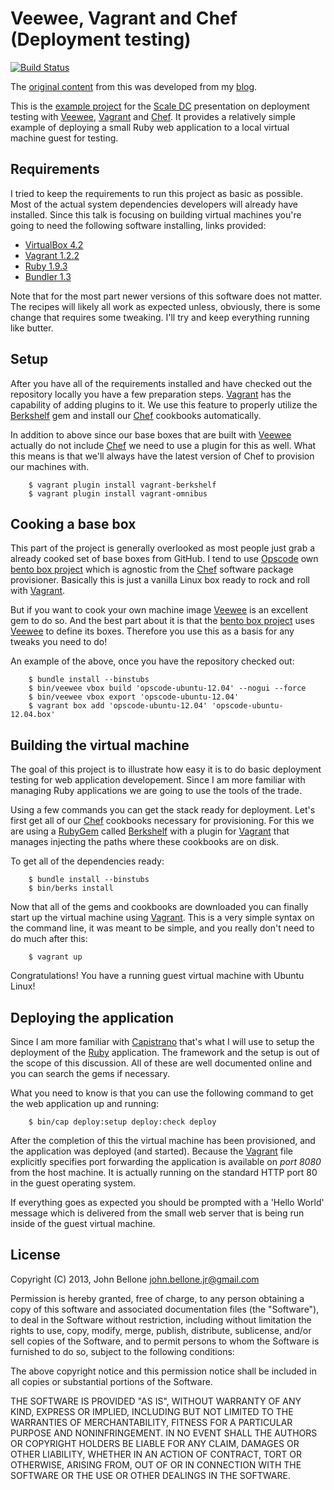 # Veewee, Vagrant and Chef (Deployment testing)
[![Build Status](https://travis-ci.org/scaledc/veewee-vagrant-chef.png)](https://travis-ci.org/scaledc/veewee-vagrant-chef])

The [original content][13] from this was developed from my [blog][14].

This is the [example project][12] for the [Scale DC][11] presentation on deployment
testing with [Veewee][10], [Vagrant][4] and [Chef][1]. It provides a relatively
simple example of deploying a small Ruby web application to a local virtual
machine guest for testing.

## Requirements

I tried to keep the requirements to run this project as basic as possible. Most
of the actual system dependencies developers will already have installed. Since
this talk is focusing on building virtual machines you're going to need the
following software installing, links provided:

* [VirtualBox 4.2][7]
* [Vagrant 1.2.2][4]
* [Ruby 1.9.3][6]
* [Bundler 1.3][5]

Note that for the most part newer versions of this software does not matter.
The recipes will likely all work as expected unless, obviously, there is some
change that requires some tweaking. I'll try and keep everything running like
butter.

## Setup

After you have all of the requirements installed and have checked out the
repository locally you have a few preparation steps. [Vagrant][4] has the
capability of adding plugins to it. We use this feature to properly utilize
the [Berkshelf][3] gem and install our [Chef][1] cookbooks automatically.

In addition to above since our base boxes that are built with [Veewee][10]
actually do not include [Chef][1] we need to use a plugin for this as well.
What this means is that we'll always have the latest version of Chef to
provision our machines with.

        $ vagrant plugin install vagrant-berkshelf
        $ vagrant plugin install vagrant-omnibus

## Cooking a base box

This part of the project is generally overlooked as most people just grab a
already cooked set of base boxes from GitHub. I tend to use [Opscode][1] own
[bento box project][9] which is agnostic from the [Chef][1] software package
provisioner. Basically this is just a vanilla Linux box ready to rock and
roll with [Vagrant][4].

But if you want to cook your own machine image [Veewee][10] is an excellent
gem to do so. And the best part about it is that the [bento box project][9]
uses [Veewee][10] to define its boxes. Therefore you use this as a basis for
any tweaks you need to do!

An example of the above, once you have the repository checked out:

        $ bundle install --binstubs
        $ bin/veewee vbox build 'opscode-ubuntu-12.04' --nogui --force
        $ bin/veewee vbox export 'opscode-ubuntu-12.04'
        $ vagrant box add 'opscode-ubuntu-12.04' 'opscode-ubuntu-12.04.box'

## Building the virtual machine

The goal of this project is to illustrate how easy it is to do basic deployment
testing for web application developement. Since I am more familiar with managing
Ruby applications we are going to use the tools of the trade.

Using a few commands you can get the stack ready for deployment. Let's first get
all of our [Chef][1] cookbooks necessary for provisioning. For this we are using
a [RubyGem][2] called [Berkshelf][3] with a plugin for [Vagrant][4] that manages
injecting the paths where these cookbooks are on disk.

To get all of the dependencies ready:

        $ bundle install --binstubs
        $ bin/berks install

Now that all of the gems and cookbooks are downloaded you can finally start up
the virtual machine using [Vagrant][4]. This is a very simple syntax on the
command line, it was meant to be simple, and you really don't need to do much
after this:

        $ vagrant up

Congratulations! You have a running guest virtual machine with Ubuntu Linux!

## Deploying the application

Since I am more familiar with [Capistrano][8] that's what I will use to setup
the deployment of the [Ruby][2] application. The framework and the setup is out
of the scope of this discussion. All of these are well documented online and you
can search the gems if necessary.

What you need to know is that you can use the following command to get the web
application up and running:

        $ bin/cap deploy:setup deploy:check deploy

After the completion of this the virtual machine has been provisioned, and the
application was deployed (and started). Because the [Vagrant][4] file explicitly
specifies port forwarding the application is available on *port 8080* from the
host machine. It is actually running on the standard HTTP port 80 in the guest
operating system.

If everything goes as expected you should be prompted with a 'Hello World'
message which is delivered from the small web server that is being run inside of
the guest virtual machine.

## License

Copyright (C) 2013, John Bellone <john.bellone.jr@gmail.com>

Permission is hereby granted, free of charge, to any person obtaining a copy of this software and
associated documentation files (the "Software"), to deal in the Software without restriction, including
without limitation the rights to use, copy, modify, merge, publish, distribute, sublicense, and/or sell
copies of the Software, and to permit persons to whom the Software is furnished to do so, subject to
the following conditions:

The above copyright notice and this permission notice shall be included in all copies or substantial
portions of the Software.

THE SOFTWARE IS PROVIDED "AS IS", WITHOUT WARRANTY OF ANY KIND, EXPRESS OR IMPLIED, INCLUDING BUT NOT
LIMITED TO THE WARRANTIES OF MERCHANTABILITY, FITNESS FOR A PARTICULAR PURPOSE AND NONINFRINGEMENT.
IN NO EVENT SHALL THE AUTHORS OR COPYRIGHT HOLDERS BE LIABLE FOR ANY CLAIM, DAMAGES OR OTHER LIABILITY,
WHETHER IN AN ACTION OF CONTRACT, TORT OR OTHERWISE, ARISING FROM, OUT OF OR IN CONNECTION WITH THE
SOFTWARE OR THE USE OR OTHER DEALINGS IN THE SOFTWARE.

[1]: http://opscode.com/chef
[2]: https://rubygems.org
[3]: http://berkshelf.com
[4]: http://vagrantup.com
[5]: http://gembundler.com
[6]: http://www.ruby-lang.org
[7]: http://virtualbox.org
[8]: https://github.com/capistrano/capistrano
[9]: https://github.com/opscode/bento
[10]: https://github.com/jedi4ever/veewee
[11]: http://meetup.com/Scale-DC
[12]: https://github.com/scaledc/veewee-vagrant-chef
[13]: http://www.thoughtlessbanter.com/blog/2013-04-27-from-vewee-to-vagrant-then-chef/
[14]: http://www.thoughtlessbanter.com/
